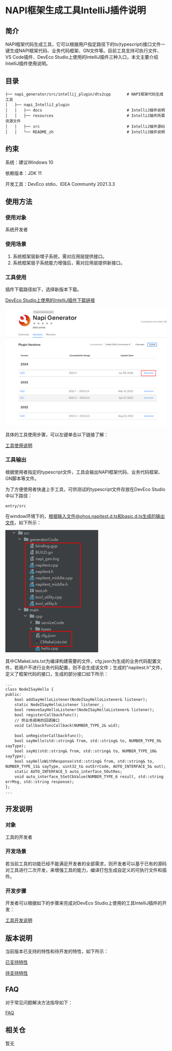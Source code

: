 # NAPI框架生成工具IntelliJ插件说明

## 简介

NAPI框架代码生成工具，它可以根据用户指定路径下的ts(typescript)接口文件一键生成NAPI框架代码、业务代码框架、GN文件等。目前工具支持可执行文件、VS Code插件、DevEco Studio上使用的IntelliJ插件三种入口，本文主要介绍IntelliJ插件使用说明。

## 目录 

	├── napi_generator/src/intellij_plugin/dts2cpp       # NAPI框架代码生成工具
	│   ├── napi_IntelliJ_plugin                       
	│   │   ├── docs                                     # IntelliJ插件说明
	│   │   ├── resources                                # IntelliJ插件所需资源文件
	│   │   ├── src    				                     # IntelliJ插件源码
	│   │   └── README_zh                                # IntelliJ插件说明

## 约束 

系统：建议Windows 10

依赖版本：JDK 11

开发工具：DevEco stdio、IDEA Community 2021.3.3

## 使用方法 

### 使用对象

系统开发者

### 使用场景

1) 系统框架层新增子系统，需对应用层提供接口。
2) 系统框架层子系统能力增强后，需对应用层提供新接口。

### 工具使用

插件下载路径如下，选择新版本下载。

[DevEco Studio上使用的IntelliJ插件下载链接](https://plugins.jetbrains.com/plugin/19593-napi-generator/versions)

![](./docs/figures/picGoogle-napi_jar_download.png)

具体的工具使用步骤，可以左键单击以下链接了解：

[工具使用说明](https://gitee.com/openharmony/napi_generator/tree/master/src/intellij_plugin/dts2cpp/napi_IntelliJ_plugin/docs/usage/INSTRUCTION_ZH.md)

### 工具输出

根据使用者指定的typescript文件，工具会输出NAPI框架代码、业务代码框架、GN脚本等文件。

为了方便使用者快速上手工具，可供测试的typescript文件存放在DevEco Studio中以下路径：

```
entry/src
```

在window环境下的，根据输入文件@ohos.napitest.d.ts和basic.d.ts生成的输出文件，如下所示：

![](./docs/figures/pic-d-ts-dev_transition.png)



其中CMakeLists.txt为编译构建需要的文件，cfg.json为生成的业务代码配置文件，若用户不进行业务代码配置，则不会生成该文件；生成的"napitest.h"文件，定义了框架代码的接口，生成的部分接口如下所示：

```
...
class NodeISayHello {
public:
    bool addSayHelloListener(NodeISayHelloListener& listener);
    static NodeISayHelloListener listener_;
    bool removeSayHelloListener(NodeISayHelloListener& listener);
    bool registerCallbackfunc();
    // 供业务调用的回调接口
    void CallbackfuncCallback(NUMBER_TYPE_2& wid);

    bool unRegisterCallbackfunc();
    bool sayHello(std::string& from, std::string& to, NUMBER_TYPE_9& sayType);
    bool sayHi(std::string& from, std::string& to, NUMBER_TYPE_10& sayType);
    bool sayHelloWithResponse(std::string& from, std::string& to, NUMBER_TYPE_11& sayType, uint32_t& outErrCode, AUTO_INTERFACE_5& out);
    static AUTO_INTERFACE_5 auto_interface_5OutRes;
    void auto_interface_5SetCbValue(NUMBER_TYPE_6 result, std::string errMsg, std::string response);
};
...
```

## 开发说明

### 对象

工具的开发者

### 开发场景

若当前工具的功能已经不能满足开发者的全部需求，则开发者可以基于已有的源码对工具进行二次开发，来增强工具的能力，编译打包生成自定义的可执行文件和插件。
       
### 开发步骤

开发者可以根据如下的步骤来完成对DevEco Studio上使用的工具IntelliJ插件的开发：

 [工具开发说明](https://gitee.com/openharmony/napi_generator/tree/master/src/intellij_plugin/dts2cpp/napi_IntelliJ_plugin/docs/guide/DEVELOP_ZH.md)
    
## 版本说明 

当前版本已支持的特性和待开发的特性，如下所示：

 [已支持特性](https://gitee.com/openharmony/napi_generator/blob/master/src/cli/dts2cpp/docs/release-notes)

 [待支持特性](https://gitee.com/openharmony/napi_generator/blob/master/src/cli/dts2cpp/docs/requirement/ROADMAP_ZH.md)

## FAQ

对于常见问题解决方法指导如下：

  [FAQ](https://gitee.com/openharmony/napi_generator/blob/master/src/cli/dts2cpp/docs/guide/FAQ.md)

## 相关仓

暂无